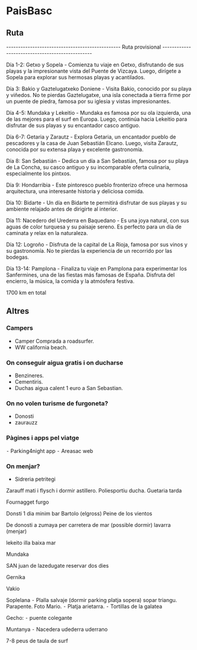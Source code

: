 # PaisBasc
## Ruta
------------------------------------------------ Ruta provisional ------------------------------------------------

Día 1-2: Getxo y Sopela - Comienza tu viaje en Getxo, disfrutando de sus playas y la impresionante vista del Puente de Vizcaya. Luego, dirígete a Sopela para explorar sus hermosas playas y acantilados.

Día 3: Bakio y Gaztelugatxeko Doniene - Visita Bakio, conocido por su playa y viñedos. No te pierdas Gaztelugatxe, una isla conectada a tierra firme por un puente de piedra, famosa por su iglesia y vistas impresionantes.

Día 4-5: Mundaka y Lekeitio - Mundaka es famosa por su ola izquierda, una de las mejores para el surf en Europa. Luego, continúa hacia Lekeitio para disfrutar de sus playas y su encantador casco antiguo.

Día 6-7: Getaria y Zarautz - Explora Getaria, un encantador pueblo de pescadores y la casa de Juan Sebastián Elcano. Luego, visita Zarautz, conocida por su extensa playa y excelente gastronomía.

Día 8: San Sebastián - Dedica un día a San Sebastián, famosa por su playa de La Concha, su casco antiguo y su incomparable oferta culinaria, especialmente los pintxos.

Día 9: Hondarribia - Este pintoresco pueblo fronterizo ofrece una hermosa arquitectura, una interesante historia y deliciosa comida.

Día 10: Bidarte - Un día en Bidarte te permitirá disfrutar de sus playas y su ambiente relajado antes de dirigirte al interior.

Día 11: Nacedero del Urederra en Baquedano - Es una joya natural, con sus aguas de color turquesa y su paisaje sereno. Es perfecto para un día de caminata y relax en la naturaleza.

Día 12: Logroño - Disfruta de la capital de La Rioja, famosa por sus vinos y su gastronomía. No te pierdas la experiencia de un recorrido por las bodegas.

Día 13-14: Pamplona - Finaliza tu viaje en Pamplona para experimentar los Sanfermines, una de las fiestas más famosas de España. Disfruta del encierro, la música, la comida y la atmósfera festiva.


1700 km en total 

## Altres

### Campers
- Camper Comprada a roadsurfer.
- WW california beach.


### On conseguir aigua gratis i on ducharse 
- Benzineres.
- Cementiris.
- Duchas aigua calent 1 euro a San Sebastian.

### On no volen turisme de furgoneta?
- Donosti
- zaurauzz 

### Pàgines i apps pel viatge
⁃ Parking4night app
⁃ Areasac web

### On menjar? 
- Sidreria petritegi

Zarauff mati i flysch i dormir astillero. Poliesportiu ducha.
Guetaria tarda

Fournagget furgo

Donsti 1 dia minim bar Bartolo (elgross)
Peine de los vientos

De donosti a zumaya per carretera de mar (possible dormir) lavarra (menjar)

lekeito illa baixa mar

Mundaka

SAN juan de lazedugate reservar dos dies

Gernika

Vakio

Soplelana
⁃ Plalla salvaje (dormir parking platja sopera) sopar triangu. Parapente. Foto Mario.
⁃ Platja arietarra.
⁃ Tortillas de la galatea

Gecho:
⁃ puente colegante


Muntanya
⁃ Nacedera udederra uderrano

7-8 peus de taula de surf



